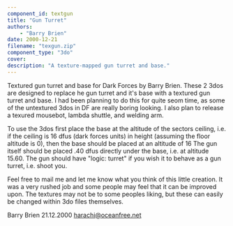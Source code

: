```yaml
---
component_id: textgun
title: "Gun Turret"
authors: 
    - "Barry Brien"
date: 2000-12-21
filename: "texgun.zip"
component_type: "3do"
cover: 
description: "A texture-mapped gun turret and base."
---
```


Textured gun turret and base for Dark Forces by Barry Brien.
These 2 3dos are designed to replace he gun turret and it's base with a textured gun turret and base.
I had been planning to do this for quite seom time, as some of the untextured 3dos in DF are really boring looking.
I also plan to release a texured mousebot, lambda shuttle, and welding arm. 

To use the 3dos first place the base at the altitude of the sectors ceiling, i.e. if the ceiling is
16 dfus (dark forces units) in height (assuming the floor altitude is 0), then the base should be placed at an altitude of 16
The gun itself should be placed .40 dfus directly under the base, i.e. at altitude 15.60. The gun should have 
"logic: turret" if you wish it to behave as a gun turret, i.e. shoot you.

Feel free to mail me and let me know what you think of this little creation. It was a very rushed job and some people may
feel that it can be improved upon. The textures may not be to some peoples liking, but these can easily be changed within 
3do files themselves.

Barry Brien 21.12.2000
harachi@oceanfree.net